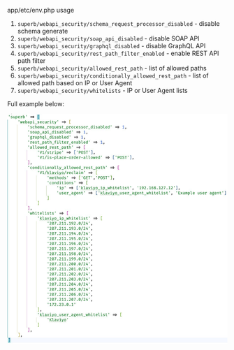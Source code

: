 
app/etc/env.php usage

1. `superb/webapi_security/schema_request_processor_disabled` - disable schema generate
2. `superb/webapi_security/soap_api_disabled` - disable SOAP API
3. `superb/webapi_security/graphql_disabled` - disable GraphQL API
4. `superb/webapi_security/rest_path_filter_enabled` - enable REST API path filter
5. `superb/webapi_security/allowed_rest_path` - list of allowed paths
6. `superb/webapi_security/conditionally_allowed_rest_path` - list of allowed path based on IP or User Agent
7. `superb/webapi_security/whitelists` - IP or User Agent lists


Full example below:

![step1](images/img1.jpeg)
